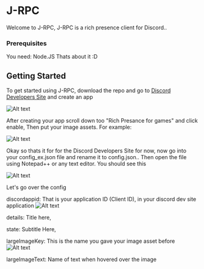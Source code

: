 # J-RPC

Welcome to J-RPC, J-RPC is a rich presence client for Discord.. 

### Prerequisites

You need:
Node.JS
Thats about it :D


## Getting Started

To get started using J-RPC, download the repo and go to [Discord Developers Site](https://discordapp.com/developers/applications/me) and create an app 

![Alt text](https://jayden.went-to-the-gucci.store/3bd21484.png "Optional title")

After creating your app scroll down too "Rich Presance for games" and click enable, Then put your image assets. For example:

![Alt text](https://jayden.went-to-the-gucci.store/91197d1c.gif "Oof")

Okay so thats it for for the Discord Developers Site for now, now go into your config_ex.json file and rename it to config.json.. Then open the file using Notepad++ or any text editor. You should see this

![Alt text](https://jayden.went-to-the-gucci.store/024745cc.png "Oof")

Let's go over the config

discordappid: That is your application ID (Client ID), in your discord dev site application ![Alt text](https://jayden.went-to-the-gucci.store/96b5e85f.png "Oof")

details: Title here,

state: Subtitle Here,

largeImageKey: This is the name you gave your image asset before ![Alt text](https://jayden.went-to-the-gucci.store/11e668e7.png "Oof")


largeImageText: Name of text when hovered over the image


